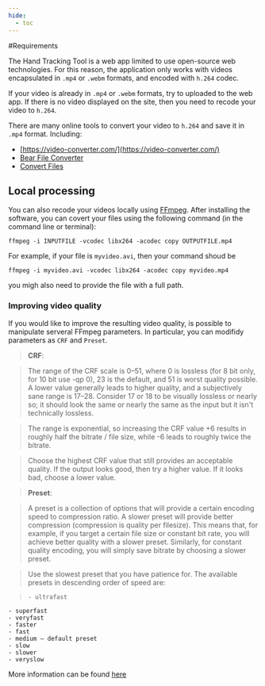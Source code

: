 ```yaml
---
hide:
  - toc
---
```


#Requirements 

The Hand Tracking Tool is a web app limited to use open-source web technologies. For this reason, the application only works with videos encapsulated in ``.mp4`` or ``.webm`` formats, and encoded with ``h.264`` codec. 

If your video is already in ``.mp4`` or ``.webm`` formats, try to uploaded to the web app. If there is no video displayed on the site, then you need to recode your video to ``h.264``.

There are many online tools to convert your video to ``h.264`` and save it in ``.mp4`` format. Including:

- [https://video-converter.com/](https://video-converter.com/)
- [Bear File Converter](https://www.ofoct.com/video-converter/convert-to-h-264-video.html)
- [Convert Files](https://www.convertfiles.com/convert/)

## Local processing

You can also recode your videos locally using [FFmpeg](https://ffmpeg.org/download.html). After installing the software, you can covert your files using the following command (in the command line or terminal):

```shell
ffmpeg -i INPUTFILE -vcodec libx264 -acodec copy OUTPUTFILE.mp4
```

For example, if your file is `myvideo.avi`, then your command shoud be 

```shell
ffmpeg -i myvideo.avi -vcodec libx264 -acodec copy myvideo.mp4
```

you migh also need to provide the file with a full path. 

### Improving video quality

If you would like to improve the resulting video quality, is possible to manipulate serveral FFmpeg parameters. In particular, you can modifidy parameters as `CRF` and `Preset`. 


>**CRF**:

>The range of the CRF scale is 0–51, where 0 is lossless (for 8 bit only, for 10 bit use -qp 0), 23 is the default, and 51 is worst quality possible. A lower value generally leads to higher quality, and a subjectively sane range is 17–28. Consider 17 or 18 to be visually lossless or nearly so; it should look the same or nearly the same as the input but it isn't technically lossless.

>The range is exponential, so increasing the CRF value +6 results in roughly half the bitrate / file size, while -6 leads to roughly twice the bitrate.

>Choose the highest CRF value that still provides an acceptable quality. If the output looks good, then try a higher value. If it looks bad, choose a lower value.


>**Preset**:

>A preset is a collection of options that will provide a certain encoding speed to compression ratio. A slower preset will provide better compression (compression is quality per filesize). This means that, for example, if you target a certain file size or constant bit rate, you will achieve better quality with a slower preset. Similarly, for constant quality encoding, you will simply save bitrate by choosing a slower preset.

>Use the slowest preset that you have patience for. The available presets in descending order of speed are:

>     - ultrafast
    - superfast
    - veryfast
    - faster
    - fast
    - medium – default preset
    - slow
    - slower
    - veryslow

More information can be found [here](https://trac.ffmpeg.org/wiki/Encode/H.264)


 
